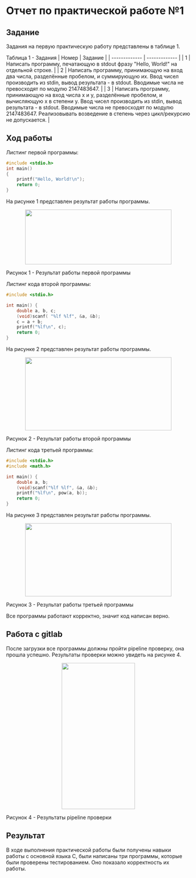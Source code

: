# Отчет по практической работе №1

## Задание

Задания на первую практическую работу представлены в таблице 1.

Таблица 1 - Задания
| Номер | Задание |
| ------------- | ------------- |
|  1  | Написать программу, печатающую в stdout фразу "Hello, World!" на отдельной строке.  |
| 2  | Написать программу, принимающую на вход два числа, разделённые пробелом, и суммирующую их. Ввод чисел производить из stdin, вывод результата - в stdout. Вводимые числа не превосходят по модулю 2147483647.  |
| 3 | Написать программу, принимающую на вход числа x и y, разделённые пробелом, и вычисляющую x в степени y. Ввод чисел производить из stdin, вывод результата - в stdout. Вводимые числа не превосходят по модулю 2147483647. Реализовывать возведение в степень через цикл/рекурсию не допускается. |

## Ход работы
Листинг первой программы: 
```C
#include <stdio.h>
int main() 
{
    printf("Hello, World!\n");
    return 0;
}
```
На рисунке 1 представлен результат работы программы.

<p align="center">

  <img width="400" height="150" src="https://sun9-3.userapi.com/impg/HoZTerTgtxzHgJvhB0hkGSWP85fFEUE9kiz8wQ/nHhqWvcBvQ4.jpg?size=389x154&quality=96&sign=eb51e12d56b4e4a6ad489587dec9b748&type=album">

</p>
Рисунок 1 - Результат работы первой программы

Листинг кода второй программы:
```C
#include <stdio.h>

int main() {
    double a, b, c;
    (void)scanf( "%lf %lf", &a, &b);
    c = a + b;
    printf("%lf\n", c);
    return 0;
}

```
На рисунке 2 представлен результат работы программы.

<p align="center">

  <img width="400" height="200" src="https://sun9-29.userapi.com/impg/W8EAXJUsx-ynJgIVJDsS5XQhqtqDl5yfPAavWg/c2qTi4xWCw8.jpg?size=397x170&quality=96&sign=3aafde99426dac89bb134b2aed365928&type=album">

</p>
Рисунок 2 - Результат работы второй программы

Листинг кода третьей программы:
```C
#include <stdio.h>
#include <math.h>

int main() {
    double a, b;
    (void)scanf("%lf %lf", &a, &b);
    printf("%lf\n", pow(a, b));
    return 0;
}

```
На рисунке 3 представлен результат работы программы.
<p align="center">

  <img width="400" height="200" src="https://sun9-23.userapi.com/impg/88pILV8g87LBAfo4Sk9JfHhbTJd9TUeVHzLnsQ/6CbpcJM0VWM.jpg?size=388x179&quality=96&sign=31829e7981cf8ae0f2879dad45ce9481&type=album">

</p>

Рисунок 3 - Результат работы третьей программы

Все программы работают корректно, значит код написан верно.

## Работа с gitlab
После загрузки все программы должны пройти pipeline проверку, она прошла успешно. Результаты проверки можно увидеть на рисунке 4.
<p align="center">

  <img width="200" height="400" src="https://sun9-27.userapi.com/impg/GHO2vEUouX070R-TKkMvGe2dBnz-FaF7lYpX8g/MYds6ne9RuI.jpg?size=328x609&quality=96&sign=372e61ed2cf13ea751e8e390131308c8&type=album">

</p>
Рисунок 4 - Результаты pipeline проверки

## Результат
В ходе выполнения практической работы были получены навыки работы с основной языка С, были написаны три программы, которые были проверены тестированием. Оно показало корректность их работы.
